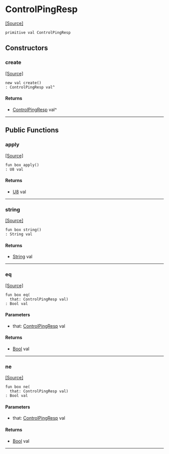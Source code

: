 # ControlPingResp
<span class="source-link">[[Source]](src/mqtt-primitives/controlBytes.md#L-0-14)</span>
```pony
primitive val ControlPingResp
```

## Constructors

### create
<span class="source-link">[[Source]](src/mqtt-primitives/controlBytes.md#L-0-14)</span>


```pony
new val create()
: ControlPingResp val^
```

#### Returns

* [ControlPingResp](mqtt-primitives-ControlPingResp.md) val^

---

## Public Functions

### apply
<span class="source-link">[[Source]](src/mqtt-primitives/controlBytes.md#L-0-14)</span>


```pony
fun box apply()
: U8 val
```

#### Returns

* [U8](builtin-U8.md) val

---

### string
<span class="source-link">[[Source]](src/mqtt-primitives/controlBytes.md#L-0-14)</span>


```pony
fun box string()
: String val
```

#### Returns

* [String](builtin-String.md) val

---

### eq
<span class="source-link">[[Source]](src/mqtt-primitives/controlBytes.md#L-0-14)</span>


```pony
fun box eq(
  that: ControlPingResp val)
: Bool val
```
#### Parameters

*   that: [ControlPingResp](mqtt-primitives-ControlPingResp.md) val

#### Returns

* [Bool](builtin-Bool.md) val

---

### ne
<span class="source-link">[[Source]](src/mqtt-primitives/controlBytes.md#L-0-14)</span>


```pony
fun box ne(
  that: ControlPingResp val)
: Bool val
```
#### Parameters

*   that: [ControlPingResp](mqtt-primitives-ControlPingResp.md) val

#### Returns

* [Bool](builtin-Bool.md) val

---

